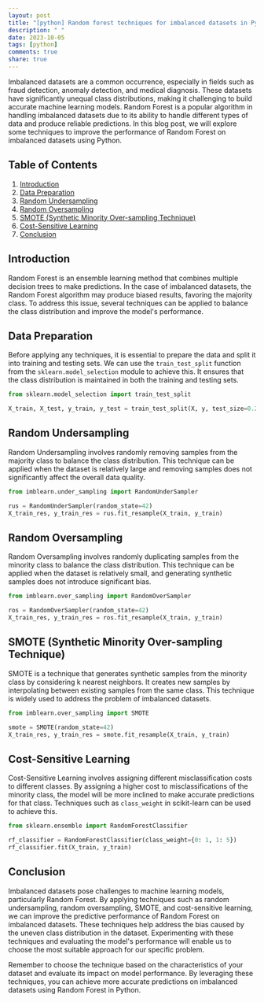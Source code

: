 ```yaml
---
layout: post
title: "[python] Random forest techniques for imbalanced datasets in Python"
description: " "
date: 2023-10-05
tags: [python]
comments: true
share: true
---
```


Imbalanced datasets are a common occurrence, especially in fields such as fraud detection, anomaly detection, and medical diagnosis. These datasets have significantly unequal class distributions, making it challenging to build accurate machine learning models. Random Forest is a popular algorithm in handling imbalanced datasets due to its ability to handle different types of data and produce reliable predictions. In this blog post, we will explore some techniques to improve the performance of Random Forest on imbalanced datasets using Python.

## Table of Contents
1. [Introduction](#introduction)
2. [Data Preparation](#data-preparation)
3. [Random Undersampling](#random-undersampling)
4. [Random Oversampling](#random-oversampling)
5. [SMOTE (Synthetic Minority Over-sampling Technique)](#smote)
6. [Cost-Sensitive Learning](#cost-sensitive-learning)
7. [Conclusion](#conclusion)

## Introduction<a name="introduction"></a>

Random Forest is an ensemble learning method that combines multiple decision trees to make predictions. In the case of imbalanced datasets, the Random Forest algorithm may produce biased results, favoring the majority class. To address this issue, several techniques can be applied to balance the class distribution and improve the model's performance.

## Data Preparation<a name="data-preparation"></a>

Before applying any techniques, it is essential to prepare the data and split it into training and testing sets. We can use the `train_test_split` function from the `sklearn.model_selection` module to achieve this. It ensures that the class distribution is maintained in both the training and testing sets.

```python
from sklearn.model_selection import train_test_split

X_train, X_test, y_train, y_test = train_test_split(X, y, test_size=0.2, stratify=y, random_state=42)
```

## Random Undersampling<a name="random-undersampling"></a>

Random Undersampling involves randomly removing samples from the majority class to balance the class distribution. This technique can be applied when the dataset is relatively large and removing samples does not significantly affect the overall data quality.

```python
from imblearn.under_sampling import RandomUnderSampler

rus = RandomUnderSampler(random_state=42)
X_train_res, y_train_res = rus.fit_resample(X_train, y_train)
```

## Random Oversampling<a name="random-oversampling"></a>

Random Oversampling involves randomly duplicating samples from the minority class to balance the class distribution. This technique can be applied when the dataset is relatively small, and generating synthetic samples does not introduce significant bias.

```python
from imblearn.over_sampling import RandomOverSampler

ros = RandomOverSampler(random_state=42)
X_train_res, y_train_res = ros.fit_resample(X_train, y_train)
```

## SMOTE (Synthetic Minority Over-sampling Technique)<a name="smote"></a>

SMOTE is a technique that generates synthetic samples from the minority class by considering k nearest neighbors. It creates new samples by interpolating between existing samples from the same class. This technique is widely used to address the problem of imbalanced datasets.

```python
from imblearn.over_sampling import SMOTE

smote = SMOTE(random_state=42)
X_train_res, y_train_res = smote.fit_resample(X_train, y_train)
```

## Cost-Sensitive Learning<a name="cost-sensitive-learning"></a>

Cost-Sensitive Learning involves assigning different misclassification costs to different classes. By assigning a higher cost to misclassifications of the minority class, the model will be more inclined to make accurate predictions for that class. Techniques such as `class_weight` in scikit-learn can be used to achieve this.

```python
from sklearn.ensemble import RandomForestClassifier

rf_classifier = RandomForestClassifier(class_weight={0: 1, 1: 5})
rf_classifier.fit(X_train, y_train)
```

## Conclusion<a name="conclusion"></a>

Imbalanced datasets pose challenges to machine learning models, particularly Random Forest. By applying techniques such as random undersampling, random oversampling, SMOTE, and cost-sensitive learning, we can improve the predictive performance of Random Forest on imbalanced datasets. These techniques help address the bias caused by the uneven class distribution in the dataset. Experimenting with these techniques and evaluating the model's performance will enable us to choose the most suitable approach for our specific problem.

Remember to choose the technique based on the characteristics of your dataset and evaluate its impact on model performance. By leveraging these techniques, you can achieve more accurate predictions on imbalanced datasets using Random Forest in Python.